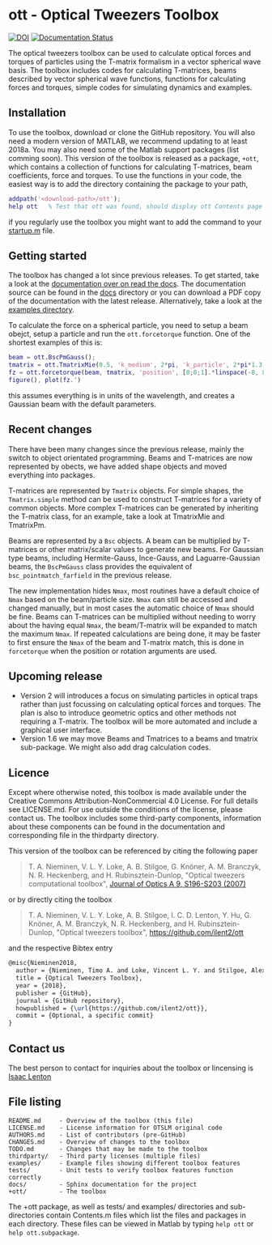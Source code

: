 ott - Optical Tweezers Toolbox
==============================

[![DOI](https://zenodo.org/badge/123386773.svg)](https://zenodo.org/badge/latestdoi/123386773)
[![Documentation Status](https://readthedocs.org/projects/ott/badge/?version=latest)](https://ott.readthedocs.io/en/latest/?badge=latest)

The optical tweezers toolbox can be used to calculate optical forces
and torques of particles using the T-matrix formalism in a vector
spherical wave basis.
The toolbox includes codes for calculating T-matrices, beams described
by vector spherical wave functions, functions for calculating forces
and torques, simple codes for simulating dynamics and examples.

Installation
------------

To use the toolbox, download or clone the GitHub repository.
You will also need a modern version of MATLAB, we recommend
updating to at least 2018a.
You may also need some of the Matlab support packages (list comming soon).
This version of the toolbox is released as a package, `+ott`, which
contains a collection of functions for calculating T-matrices, beam
coefficients, force and torques.
To use the functions in your code, the easiest way is to add the
directory containing the package to your path,

```matlab
addpath('<download-path>/ott');
help ott   % Test that ott was found, should display ott Contents page
```

if you regularly use the toolbox you might want to add the command to
your [startup.m](https://au.mathworks.com/help/matlab/ref/startup.html?searchHighlight=startup.m) file.

Getting started
---------------

The toolbox has changed a lot since previous releases.
To get started, take a look at the [documentation over on read the docs](https://ott.readthedocs.io).
The documentation source can be found in the [docs](docs) directory or
you can download a PDF copy of the documentation with the latest release.
Alternatively, take a look at the [examples directory](examples).

To calculate the force on a spherical particle, you need to setup a beam obejct,
setup a particle and run the `ott.forcetorque` function.
One of the shortest examples of this is:
```matlab
beam = ott.BscPmGauss();
tmatrix = ott.TmatrixMie(0.5, 'k_medium', 2*pi, 'k_particle', 2*pi*1.3);
fz = ott.forcetorque(beam, tmatrix, 'position', [0;0;1].*linspace(-8, 8));
figure(), plot(fz.')
```
this assumes everything is in units of the wavelength, and creates a Gaussian
beam with the default parameters.

Recent changes
--------------

There have been many changes since the previous release, mainly the switch
to object orientated programming.  Beams and T-matrices are now represented
by obects, we have added shape objects and moved everything into packages.

T-matrices are represented by `Tmatrix` objects.  For simple shapes,
the `Tmatrix.simple` method can be used to construct T-matrices for
a variety of common objects.
More complex T-matrices can be generated by inheriting the T-matrix
class, for an example, take a look at TmatrixMie and TmatrixPm.

Beams are represented by a `Bsc` objects.  A beam can be multiplied
by T-matrices or other matrix/scalar values to generate new beams.
For Gaussian type beams, including Hermite-Gauss, Ince-Gauss, and
Laguarre-Gaussian beams, the `BscPmGauss` class provides the
equivalent of `bsc_pointmatch_farfield` in the previous release.

The new implementation hides `Nmax`, most routines have a default
choice of `Nmax` based on the beam/particle size.  `Nmax` can still
be accessed and changed manually, but in most cases the automatic
choice of `Nmax` should be fine.
Beams can T-matrices can be multiplied without needing to
worry about the having equal `Nmax`, the beam/T-matrix will be
expanded to match the maximum `Nmax`.
If repeated calculations are being done, it may be faster to first
ensure the `Nmax` of the beam and T-matrix match, this is done in
`forcetorque` when the position or rotation arguments are used.

Upcoming release
----------------

* Version 2 will introduces a focus on simulating particles in
  optical traps rather than just focussing on calculating optical
  forces and torques.  The plan is also to introduce geometric
  optics and other methods not requiring a T-matrix.  The toolbox
  will be more automated and include a graphical user interface.
* Version 1.6 we may move Beams and Tmatrices to a beams and tmatrix
  sub-package.  We might also add drag calculation codes.

Licence
-------

Except where otherwise noted, this toolbox is made available under the
Creative Commons Attribution-NonCommercial 4.0 License.
For full details see LICENSE.md.
For use outside the conditions of the license, please contact us.
The toolbox includes some third-party components, information about
these components can be found in the documentation and corresponding
file in the thirdparty directory.

This version of the toolbox can be referenced by citing the following paper

> T. A. Nieminen, V. L. Y. Loke, A. B. Stilgoe, G. Knöner, A. M. Branczyk, N. R. Heckenberg, and H. Rubinsztein-Dunlop,
> "Optical tweezers computational toolbox",
> [Journal of Optics A 9, S196-S203 (2007)](http://iopscience.iop.org/1464-4258/9/8/S12/)

or by directly citing the toolbox

> T. A. Nieminen, V. L. Y. Loke, A. B. Stilgoe, I. C. D. Lenton,
> Y. Hu, G. Knöner, A. M. Branczyk, N. R. Heckenberg, and H. Rubinsztein-Dunlop,
> "Optical tweezers toolbox", https://github.com/ilent2/ott

and the respective Bibtex entry

```latex
@misc{Nieminen2018,
  author = {Nieminen, Timo A. and Loke, Vincent L. Y. and Stilgoe, Alexander B. and Lenton, Isaac C. D. and Kn{\ifmmode\ddot{o}\else\"{o}\fi}ner, Gregor and Bra{\ifmmode\acute{n}\else\'{n}\fi}czyk, Agata M. and Heckenberg, Norman R. and Rubinsztein-Dunlop, Halina},
  title = {Optical Tweezers Toolbox},
  year = {2018},
  publisher = {GitHub},
  journal = {GitHub repository},
  howpublished = {\url{https://github.com/ilent2/ott}},
  commit = {Optional, a specific commit}
}
```

Contact us
----------

The best person to contact for inquiries about the toolbox or lincensing
is [Isaac Lenton](mailto:uqilento@uq.edu.au)

File listing
------------

```
README.md     - Overview of the toolbox (this file)
LICENSE.md    - License information for OTSLM original code
AUTHORS.md    - List of contributors (pre-GitHub)
CHANGES.md    - Overview of changes to the toolbox
TODO.md       - Changes that may be made to the toolbox
thirdparty/   - Third party licenses (multiple files)
examples/     - Example files showing different toolbox features
tests/        - Unit tests to verify toolbox features function correctly
docs/         - Sphinx documentation for the project
+ott/         - The toolbox
```

The +ott package, as well as tests/ and examples/ directories
and sub-directories contain Contents.m files which list the files
and packages in each directory.
These files can be viewed in Matlab by typing `help ott`
or `help ott.subpackage`.
